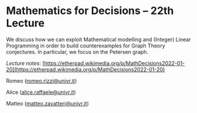 # Mathematics for Decisions – 22th Lecture

We discuss how we can exploit Mathematical modelling and (Integer) Linear Programming in order to build counterexamples for Graph Theory conjectures.
In particular, we focus on the Petersen graph.

*Lecture notes*: [https://etherpad.wikimedia.org/p/MathDecisions2022-01-20](https://etherpad.wikimedia.org/p/MathDecisions2022-01-20)

Romeo (romeo.rizzi@univr.it)

Alice (alice.raffaele@univr.it)

Matteo (matteo.zavatteri@univr.it)
